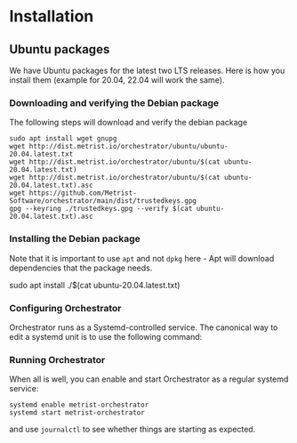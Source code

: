 # Installation

## Ubuntu packages

We have Ubuntu packages for the latest two LTS releases. Here is how you install them (example for 20.04,
22.04 will work the same).

### Downloading and verifying the Debian package

The following steps will download and verify the debian package

    sudo apt install wget gnupg
    wget http://dist.metrist.io/orchestrator/ubuntu/ubuntu-20.04.latest.txt
    wget http://dist.metrist.io/orchestrator/ubuntu/$(cat ubuntu-20.04.latest.txt)
    wget http://dist.metrist.io/orchestrator/ubuntu/$(cat ubuntu-20.04.latest.txt).asc
    wget https://github.com/Metrist-Software/orchestrator/main/dist/trustedkeys.gpg
    gpg --keyring ./trustedkeys.gpg --verify $(cat ubuntu-20.04.latest.txt).asc

### Installing the Debian package

Note that it is important to use `apt` and not `dpkg` here - Apt will download dependencies that the
package needs.

   sudo apt install ./$(cat ubuntu-20.04.latest.txt)

### Configuring Orchestrator

Orchestrator runs as a Systemd-controlled service. The canonical way to edit a systemd unit is to
use the following command:


### Running Orchestrator

When all is well, you can enable and start Orchestrator as a regular systemd service:

	systemd enable metrist-orchestrator
    systemd start metrist-orchestrator

and use `journalctl` to see whether things are starting as expected.
